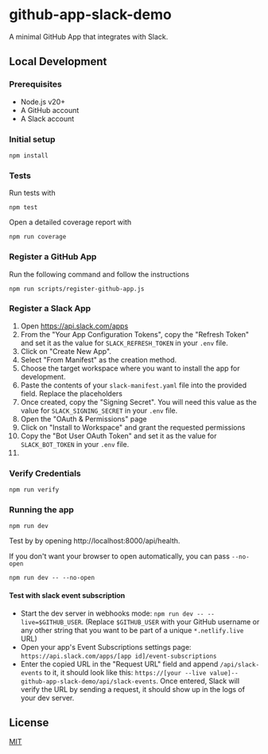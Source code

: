 # github-app-slack-demo

A minimal GitHub App that integrates with Slack.

## Local Development

### Prerequisites

- Node.js v20+
- A GitHub account
- A Slack account

### Initial setup

```
npm install
```

### Tests

Run tests with

```
npm test
```

Open a detailed coverage report with

```
npm run coverage
```

### Register a GitHub App

Run the following command and follow the instructions

```
npm run scripts/register-github-app.js
```

### Register a Slack App

1. Open https://api.slack.com/apps
1. From the "Your App Configuration Tokens", copy the "Refresh Token" and set it as the value for `SLACK_REFRESH_TOKEN` in your `.env` file.
1. Click on "Create New App".
1. Select "From Manifest" as the creation method.
1. Choose the target workspace where you want to install the app for development.
1. Paste the contents of your `slack-manifest.yaml` file into the provided field. Replace the placeholders
1. Once created, copy the "Signing Secret". You will need this value as the value for `SLACK_SIGNING_SECRET` in your `.env` file.
1. Open the "OAuth & Permissions" page
1. Click on "Install to Workspace" and grant the requested permissions
1. Copy the "Bot User OAuth Token" and set it as the value for `SLACK_BOT_TOKEN` in your `.env` file.
1.

### Verify Credentials

```
npm run verify
```

### Running the app

```
npm run dev
```

Test by by opening http://localhost:8000/api/health.

If you don't want your browser to open automatically, you can pass `--no-open`

```
npm run dev -- --no-open
```

#### Test with slack event subscription

- Start the dev server in webhooks mode: `npm run dev -- --live=$GITHUB_USER`. (Replace `$GITHUB_USER` with your GitHub username or any other string that you want to be part of a unique `*.netlify.live` URL)
- Open your app's Event Subscriptions settings page: `https://api.slack.com/apps/[app id]/event-subscriptions`
- Enter the copied URL in the "Request URL" field and append `/api/slack-events` to it, it should look like this: `https://[your --live value]--github-app-slack-demo/api/slack-events`. Once entered, Slack will verify the URL by sending a request, it should show up in the logs of your dev server.

## License

[MIT](LICENSE)
